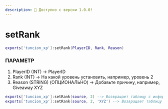 ```yaml
---
description: 🔧 Доступно с версии 1.0.0!
---
```


# setRank

```lua title="Синтаксис экспорта"
exports['tuncion_xp']:setRank(PlayerID, Rank, Reason)
```

### ПАРАМЕТР

1. PlayerID <span className="color-blue">(INT)</span> <span className="color-orange">-> PlayerID</span>
2. Rank <span className="color-blue">(INT)</span> <span className="color-orange">-> На какой уровень установить, например, уровень 2</span>
3. Reason <span className="color-blue">(STRING) (ОПЦИОНАЛЬНО)</span> <span className="color-orange">-> Добавьте причину, например, Giveaway XYZ</span>

```lua
exports['tuncion_xp']:setRank(source, 2) --> Возвращает таблицу с информацией
exports['tuncion_xp']:setRank(source, 2, 'XYZ') --> Возвращает таблицу с информацией
```